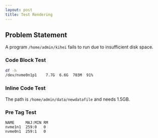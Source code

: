 ```yaml
---
layout: post
title: Test Rendering
---
```


## Problem Statement

A program `/home/admin/kihei` fails to run due to insufficient disk space.

### Code Block Test

```bash
df -h
/dev/nvme0n1p1    7.7G  6.6G  703M  91%
```

### Inline Code Test

The path is `/home/admin/data/newdatafile` and needs 1.5GB.

### Pre Tag Test

```
NAME     MAJ:MIN RM
nvme1n1  259:0   0
nvme0n1  259:1   0
```